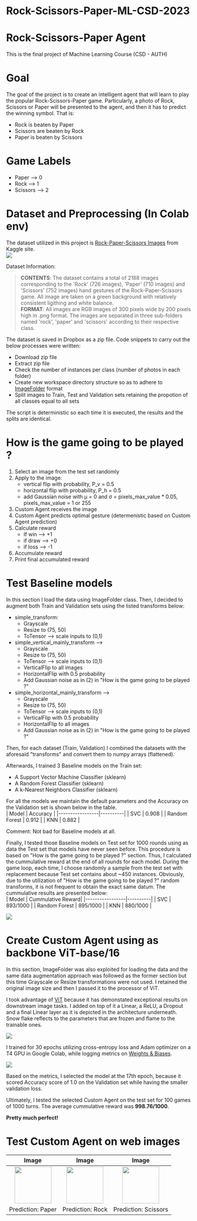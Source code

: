 # Rock-Scissors-Paper-ML-CSD-2023
# Rock-Scissors-Paper Agent
This is the final project of Machine Learning Course (CSD - AUTH)

# Goal
The goal of the project is to create an intelligent agent that will learn to play the popular Rock-Scissors-Paper game. Particularly, a photo of Rock, Scissors or Paper will be presented to the agent, and then it has to predict the winning symbol. That is:
- Rock is beaten by Paper
- Scissors are beaten by Rock
- Paper is beaten by Scissors  
# Game Labels
- Paper --> 0
- Rock --> 1
- Scissors --> 2
# Dataset and Preprocessing (In Colab env)
The dataset utilized in this project is [Rock-Paper-Scissors Images](https://www.kaggle.com/datasets/drgfreeman/rockpaperscissors) from Kaggle site.  
![](https://github.com/nikifori/Rock-Scissors-Paper-ML-CSD-2023/blob/main/artifacts/rock_scissors_paper_images_sample.png)  
  
Dataset Information:  

> **CONTENTS**: The dataset contains a total of 2188 images corresponding to the 'Rock' (726 images), 'Paper' (710 images) and 'Scissors' (752 images) hand gestures of the Rock-Paper-Scissors game. All image are taken on a green background with relatively consistent ligithing and white balance.   
> **FORMAT**: All images are RGB images of 300 pixels wide by 200 pixels high in .png format. The images are separated in three sub-folders named 'rock', 'paper' and 'scissors' according to their respective class.

The dataset is saved in Dropbox as a zip file. Code snippets to carry out the below processes were written:
* Download zip file
* Extract zip file
* Check the number of instances per class (number of photos in each folder)
* Create new workspace directory structure so as to adhere to [ImageFolder](https://pytorch.org/vision/stable/generated/torchvision.datasets.ImageFolder.html) format
* Split images to Train, Test and Validation sets retaining the propotion of all classes equal to all sets  

The script is deterministic so each time it is executed, the results and the splits are identical.

# How is the game going to be played ?
1. Select an image from the test set randomly
2. Apply to the image:
	* vertical flip with probability, P_v = 0.5
	* horizontal flip with probability, P_h = 0.5
	* add Gaussian noise with μ = 0 and σ = pixels_max_value * 0.05, pixels_max_value = 1 or 255
3. Custom Agent receives the image
4. Custom Agent predicts optimal gesture (determenistic based on Custom Agent prediction)
5. Calculate reward
	* If win --> +1
	* if draw --> +0
	* if loss --> -1
6. Accumulate reward
7. Print final accumulated reward

# Test Baseline models
In this section I load the data using ImageFolder class. Then, I decided to augment both Train and Validation sets using the listed transforms below:
* simple_transform:
	* Grayscale
	* Resize to (75, 50)
	* ToTensor --> scale inputs to (0,1)
* simple_vertical_mainly_transform --> 
	* Grayscale
	* Resize to (75, 50)
	* ToTensor --> scale inputs to (0,1)
	* VerticalFlip to all images
	* HorizontalFlip with 0.5 probability
	* Add Gaussian noise as in (2) in "How is the game going to be played ?"
* simple_horizontal_mainly_transform --> 
	* Grayscale
	* Resize to (75, 50)
	* ToTensor --> scale inputs to (0,1)
	* VerticalFlip with 0.5 probability
	* HorizontalFlip to all images
	* Add Gaussian noise as in (2) in "How is the game going to be played ?"  

Then, for each dataset (Train, Validation) I combined the datasets with the aforesaid "transforms" and convert them to numpy arrays (flattened).

Afterwards, I trained 3 Baseline models on the Train set:
* A Support Vector Machine Classifier (sklearn)
* A Random Forest Classifier (sklearn)
* A k-Nearest Neighbors Classifier (sklearn)

For all the models we maintain the default parameters and the Accuracy on the Validation set is shown below in the table.  
| Model           | Accuracy |
|-----------------|----------|
| SVC             | 0.908    |
| Random Forest   | 0.912    |
| KNN             | 0.882    |

Comment: Not bad for Baseline models at all.  
  
Finally, I tested those Baseline models on Test set for 1000 rounds using as data the Test set that models have never seen before. This procedure is based on "How is the game going to be played ?" section. Thus, I calculated the cummulative reward at the end of all rounds for each model. During the game loop, each time, I choose randomly a sample from the test set with replacement because Test set contains about ~450 instances. Obviously, due to the utilization of "How is the game going to be played ?" random transforms, it is not frequent to obtain the exact same datum. The cummulative results are presented below:  
| Model           | Cummulative Reward|
|-----------------|----------|
| SVC             | 893/1000		|
| Random Forest   | 895/1000		|
| KNN             | 880/1000		|  

![](https://github.com/nikifori/Rock-Scissors-Paper-ML-CSD-2023/blob/main/artifacts/baseline_models_cummulative_rewards_test.png)  

# Create Custom Agent using as backbone ViT-base/16
In this section, ImageFolder was also exploited for loading the data and the same data augmentation approach was followed as the former section but this time Grayscale or Resize transformations were not used. I retained the original image size and then I passed it to the processor of ViT.  
  
I took advantage of [ViT](https://huggingface.co/google/vit-base-patch16-224) because it has demonstated exceptional results on downstream image tasks. I added on top of it a Linear, a ReLU, a Dropout and a final Linear layer as it is depicted in the architecture underneath. Snow flake reflects to the parameters that are frozen and flame to the trainable ones.  

![](https://github.com/nikifori/Rock-Scissors-Paper-ML-CSD-2023/blob/main/artifacts/vit_model_architecture.png)  

I trained for 30 epochs utilizing cross-entropy loss and Adam optimizer on a T4 GPU in Google Colab, while logging metrics on [Weights & Biases](https://wandb.ai/site).  
  
![](https://github.com/nikifori/Rock-Scissors-Paper-ML-CSD-2023/blob/main/artifacts/training_metrics_wandb.png)    
  
Based on the metrics, I selected the model at the 17th epoch, because it scored Accuracy score of 1.0 on the Validation set while having the smaller validation loss.  
  
Ultimately, I tested the selected Custom Agent on the test set for 100 games of 1000 turns. The average cummulative reward was **998.76/1000**.  

  **Pretty much perfect!**

# Test Custom Agent on web images
| Image | Image | Image |
|:-----:|:-----:|:-----:|
| <img src="https://github.com/nikifori/Rock-Scissors-Paper-ML-CSD-2023/assets/57923121/d00fa170-16bb-4d74-aa6f-218e0b1cded6" width="100" height="100"> | <img src="https://github.com/nikifori/Rock-Scissors-Paper-ML-CSD-2023/assets/57923121/91dca13b-2679-4c27-a6a3-91cab8b3072b" width="100" height="100"> | <img src="https://github.com/nikifori/Rock-Scissors-Paper-ML-CSD-2023/assets/57923121/78802400-1dc2-4926-844b-9578224c8499" width="100" height="100"> |
| Prediction: Paper | Prediction: Rock | Prediction: Scissors |



  



